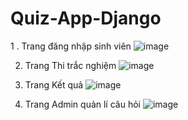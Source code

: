 ﻿# Quiz-App-Django

1 . Trang đăng nhập sinh viên
![image](https://github.com/user-attachments/assets/5637398e-97a9-4486-8eea-52f3f61f2298)

2. Trang Thi trắc nghiệm
![image](https://github.com/user-attachments/assets/08bddd86-46d3-4210-ae60-7886d1bd8fb0)

3. Trang Kết quả
![image](https://github.com/user-attachments/assets/5807fb59-ae55-4eff-a1bd-a9bba824f123)

4. Trang Admin quản lí câu hỏi
![image](https://github.com/user-attachments/assets/e409d87d-d964-4ab9-ad53-38f820a54e64)

